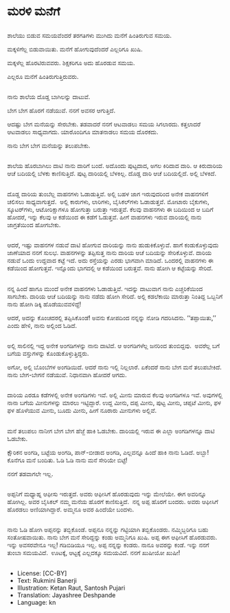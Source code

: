 # ಮರಳಿ ಮನೆಗೆ

##
ಶಾಲೆಯು ಬಿಡುವ ಸಮಯವೆಂದರೆ ತರಗತಿಗಳು ಮುಗಿದು ಮನೆಗೆ ಹಿಂತಿರುಗುವ ಸಮಯ. 

ಮಕ್ಕಳಿಗೆಲ್ಲ ಬಿಡುವಾಯಿತು. ಮನೆಗೆ ಹೋಗುವುದೆಂದರೆ ಎಲ್ಲರಿಗೂ ಖುಷಿ. 

ಮಕ್ಕಳೆಲ್ಲ ಹೊರಟಿರುವವರು. ಶಿಕ್ಷಕರಿಗೂ ಅದು ಹೊರಡುವ ಸಮಯ. 

ಎಲ್ಲರೂ ಮನೆಗೆ ಹಿಂತಿರುಗುತ್ತಿರುವರು. 

##
ನಾನು ಶಾಲೆಯ ದೊಡ್ಡ ಬಾಗಿಲನ್ನು ದಾಟುವೆ. 

ಬೇಗ ಬೇಗ ಹೊರಗೆ ನಡೆಯುವೆ. ನನಗೆ ಅವಸರ ಆಗುತ್ತಿದೆ. 

ಆದಷ್ಟು ಬೇಗ ಮನೆಯನ್ನು ಸೇರಬೇಕು. ತಡವಾದರೆ ನನಗೆ ಆಟವಾಡಲು ಸಮಯ ಸಿಗಲಾರದು. ಕತ್ತಲಾದರೆ ಆಟವಾಡಲು ಸಾಧ್ಯವಾಗದು. ಯಾರೊಂದಿಗೂ ಮಾತನಾಡಲು ಸಮಯ ದೊರಕದು. 

ನಾನು ಬೇಗ ಬೇಗ ಮನೆಯನ್ನು ತಲುಪಬೇಕು.

##
ಶಾಲೆಯ ಹೊರಬಾಗಿಲು ದಾಟಿ ನಾನು ದಾರಿಗೆ ಬಂದೆ. ಅದೊಂದು ಪುಟ್ಟದಾದ, ಅಗಲ ಕಿರಿದಾದ ದಾರಿ. ಆ ಕಿರುದಾರಿಯ ಆಚೆ ಬದಿಯಲ್ಲಿ ಬೆಳಕು ಕಾಣಿಸುತ್ತಿದೆ. ಪುಟ್ಟ ದಾರಿಯಲ್ಲಿ ಬೆಳಕಿಲ್ಲ. ದೊಡ್ಡ ದಾರಿ ಆಚೆ ಬದಿಯಲ್ಲಿದೆ. ಅಲ್ಲಿ ಬೆಳಕಿದೆ. 

##
ದೊಡ್ಡ ದಾರಿಯ ತುಂಬೆಲ್ಲ ವಾಹನಗಳು ಓಡಾಡುತ್ತಿವೆ. ಅಲ್ಲಿ ಬಹಳ ಜಾಗ ಇರುವುದರಿಂದ ಅನೇಕ ವಾಹನಗಳಿಗೆ ಚಲಿಸಲು ಸಾಧ್ಯವಾಗುತ್ತದೆ.  ಅಲ್ಲಿ ಕಾರುಗಳು, ಲಾರಿಗಳು, ಬೈಸಿಕಲ್‌ಗಳು ಓಡಾಡುತ್ತವೆ. ಮೋಟಾರು ಬೈಕುಗಳು, ಸ್ಕೂಟರ್‌ಗಳು, ಆಟೋರಿಕ್ಷಾಗಳೂ ಹೋಗುತ್ತಾ ಬರುತ್ತಾ ಇರುತ್ತವೆ. ಕೆಲವು ವಾಹನಗಳು ಈ ಬದಿಯಿಂದ ಆ ಬದಿಗೆ ಹೋದರೆ, ಇನ್ನು ಕೆಲವು ಆ ಕಡೆಯಿಂದ ಈ ಕಡೆಗೆ ಓಡುತ್ತವೆ. ಹೀಗೆ ವಾಹನಗಳು ಇರುವ ದಾರಿಯಲ್ಲಿ ನಾನು ಜಾಗ್ರತೆಯಿಂದ ಹೋಗಬೇಕು. 

##
ಆದರೆ, ಇಷ್ಟು ವಾಹನಗಳ ನಡುವೆ ದಾಟಿ ಹೋಗುವ ದಾರಿಯನ್ನು ನಾನು ಹುಡುಕಿಕೊಳ್ಳುವೆ. ಹಾಗೆ ಕಂಡುಕೊಳ್ಳುವುದು ಜಾಣೆಯಾದ ನನಗೆ ಸುಲಭ. ವಾಹನಗಳನ್ನು ತಪ್ಪಿಸುತ್ತ ನಾನು ದಾರಿಯ ಆಚೆ ಬದಿಯನ್ನು ಸೇರಿಕೊಳ್ಳುವೆ. ದಾರಿಯ ನಡುವೆ ಒಂದು ಉದ್ದವಾದ ಕಟ್ಟೆ ಇದೆ. ಅದು ರಸ್ತೆಯನ್ನು ಎರಡು ಭಾಗವಾಗಿ ಮಾಡಿದೆ. ಒಂದರಲ್ಲಿ ವಾಹನಗಳು ಈ ಕಡೆಯಿಂದ ಹೋಗುತ್ತವೆ. ಇನ್ನೊಂದು ಭಾಗದಲ್ಲಿ ಆ ಕಡೆಯಿಂದ ಬರುತ್ತವೆ. ನಾನು ಹೋಗಿ ಆ ಕಟ್ಟೆಯನ್ನು ಸೇರಿದೆ. 

##
ನನ್ನ ಹಿಂದೆ ಹಾಗೂ ಮುಂದೆ ಅನೇಕ ವಾಹನಗಳು ಓಡಾಡುತ್ತಿವೆ. ಇದನ್ನು ದಾಟುವಾಗ ನಾನು ಎಚ್ಚರಿಕೆಯಿಂದ ಸಾಗಬೇಕು. ದಾರಿಯ ಆಚೆ ಬದಿಯನ್ನು ನಾನು ನಡೆದು ಹೋಗಿ ಸೇರಿದೆ. ಅಲ್ಲಿ ಕಡಲೆಕಾಯಿ ಮಾರುತ್ತಾ ನಿಂತಿದ್ದ ಒಬ್ಬನಿಗೆ ನಾನು ಹೋಗಿ ಡಿಕ್ಕಿ ಹೊಡೆಯುವವಳಿದ್ದೆ! 

ಆದರೆ, ಅದನ್ನು ಕೊಂಚದರಲ್ಲಿ ತಪ್ಪಿಸಿಕೊಂಡೆ! ಅವನು ಕೋಪದಿಂದ ನನ್ನನ್ನು ನೋಡಿ ಗದರಿಸಿದನು. ‘‘ತಪ್ಪಾಯಿತು,’’ ಎಂದು ಹೇಳಿ, ನಾನು ಅಲ್ಲಿಂದ ಓಡಿದೆ. 

##
ಅಲ್ಲಿ ಸಾಲಿನಲ್ಲಿ ಇದ್ದ ಅನೇಕ ಅಂಗಡಿಗಳನ್ನು ನಾನು ದಾಟಿದೆ. ಆ ಅಂಗಡಿಗಳೆಲ್ಲ ಜನರಿಂದ ತುಂಬಿದ್ದವು.  ಅವರೆಲ್ಲ ಬಗೆ ಬಗೆಯ ವಸ್ತುಗಳನ್ನು ಕೊಂಡುಕೊಳ್ಳುತ್ತಿದ್ದರು.

ಅಗೋ, ಅಲ್ಲಿ ಬೊಂಬೆಗಳ ಅಂಗಡಿಯಿದೆ. ಆದರೆ ನಾನು ಇಲ್ಲಿ ನಿಲ್ಲಲಾರೆ. ಏಕೆಂದರೆ ನಾನು ಬೇಗ ಮನೆ ತಲುಪಬೇಕಿದೆ. ನಾನು ಬೇಗ-ಬೇಗನೆ ನಡೆಯುವೆ. ನಿಧಾನವಾಗಿ ಹೋದರೆ ಆಗದು. 

##
ದಾರಿಯ ಎರಡೂ ಕಡೆಗಳಲ್ಲಿ ಅನೇಕ ಅಂಗಡಿಗಳು ಇವೆ. ಅಲ್ಲಿ ಮೀನು ಮಾರುವ ಕೆಲವು ಅಂಗಡಿಗಳೂ ಇವೆ. ಅವುಗಳಲ್ಲಿ ನಾನಾ ಬಗೆಯ ಮೀನುಗಳನ್ನು ಮಾರಲು ಇಟ್ಟಿದ್ದಾರೆ. ಉದ್ದ ಮೀನು, ದಪ್ಪ ಮೀನು, ಪುಟ್ಟ ಮೀನು, ಚಪ್ಪಟೆ ಮೀನು, ಫಳ ಫಳ ಹೊಳೆಯುವ ಮೀನು, ಬೂದು ಮೀನು, ಹೀಗೆ ನೂರಾರು ಮೀನುಗಳು ಅಲ್ಲಿವೆ.

##
ಮನೆ ತಲುಪಲು ನಾನೀಗ ಬೇಗ ಬೇಗ ಹೆಜ್ಜೆ ಹಾಕಿ ಓಡಬೇಕು. ದಾರಿಯಲ್ಲಿ ಇರುವ ಈ ಎಲ್ಲಾ ಅಂಗಡಿಗಳನ್ನೂ ದಾಟಿ ಓಡಬೇಕು. 

ಕ್ಷೌರಿಕನ ಅಂಗಡಿ, ಬಟ್ಟೆಯ ಅಂಗಡಿ, ಪಾನ್-ಬೀಡಾದ ಅಂಗಡಿ, ಎಲ್ಲವನ್ನೂ ಹಿಂದೆ ಹಾಕಿ ನಾನು ಓಡಿದೆ. ಅಬ್ಬಾ! ಕೊನೆಗೂ ಮನೆ ಬಂದಿತು. ಓಡಿ ಓಡಿ ನಾನು ಮನೆ ಸೇರಿಯೇ ಬಿಟ್ಟೆ! 

ನನಗೆ ತಡವಾಗಲೇ ಇಲ್ಲ. 

##
ಅಪ್ಪನಿಗೆ ಮಧ್ಯಾಹ್ನ ಆಫೀಸು ಇರುತ್ತದೆ. ಅವರು ಆಫೀಸಿಗೆ ಹೊರಡುವುದು ಇನ್ನು ಮೇಲೆಯೇ. ಈಗ ಅವರಿನ್ನೂ ಹೋಗಿಲ್ಲ. ಅವರ ಬೈಸಿಕಲ್ ನಮ್ಮ ಮನೆಯ ಹೊರಗೆ ಕಾಣಿಸುತ್ತಿದೆ.  ನನ್ನ ಅಪ್ಪ ಹೊರಗೆ ಬಂದರು. ಅವರು ಆಫೀಸಿಗೆ ಹೊರಡಲು ಅಣಿಯಾಗಿದ್ದಾರೆ. ಅಮ್ಮನೂ ಅವರ ಹಿಂದೆಯೇ ಬಂದಳು.

##
ನಾನು ಓಡಿ ಹೋಗಿ ಅಪ್ಪನನ್ನು ತಬ್ಬಿಕೊಂಡೆ. ಅಪ್ಪನೂ ನನ್ನನ್ನು ಗಟ್ಟಿಯಾಗಿ ತಬ್ಬಿಕೊಂಡರು. ನಮ್ಮಿಬ್ಬರಿಗೂ ಬಹು ಸಂತೋಷವಾಯಿತು. ನಾನು ಬೇಗ ಮನೆ ಸೇರಿದ್ದನ್ನು ಕಂಡು ಅಮ್ಮನಿಗೂ ಖುಷಿ. ಅಪ್ಪ ಈಗ ಆಫೀಸಿಗೆ ಹೊರಡುವರು. ಇನ್ನು ಅವಸರವೇನೂ ಇಲ್ಲ! ಗಡಿಬಿಡಿಯೂ ಇಲ್ಲ. ಅಪ್ಪ ನನ್ನನ್ನು ಕಂಡರು. ನಾನೂ ಅವರನ್ನು ಕಂಡೆ. ಇನ್ನು ನನಗೆ ತುಂಬಾ ಸಮಯವಿದೆ.  ಊಟಕ್ಕೆ, ಆಟ್ಟಕ್ಕೆ ಎಲ್ಲದಕ್ಕೂ ಸಮಯವಿದೆ. ನನಗೆ ಖುಷೀಯೋ ಖುಷೀ!

##
* License: [CC-BY]
* Text: Rukmini Banerji
* Illustration: Ketan Raut, Santosh Pujari
* Translation: Jayashree Deshpande
* Language: kn
